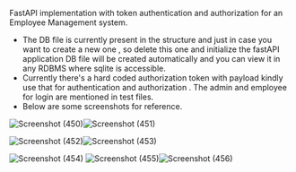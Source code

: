 
FastAPI implementation with token authentication and authorization for an Employee Management system.
- The DB file is currently present in the structure and just in case you want to create a new one , so delete this one and initialize the fastAPI application DB file will be created 
automatically and you can view it in any RDBMS where sqlite is accessible.
- Currently there's a hard coded authorization token with payload kindly use that for authentication and authorization . The admin and employee for login are mentioned in test files.
- Below are some screenshots for reference.


 ![Screenshot (450)](https://github.com/user-attachments/assets/88f33f04-cf6a-45ae-87d9-27fb9a9427cd)![Screenshot (451)](https://github.com/user-attachments/assets/dbe68d7c-798b-4bfb-bce1-52cad57f73e4)


![Screenshot (452)](https://github.com/user-attachments/assets/d84ccab4-9404-423e-b1e4-315fb975cb0d)![Screenshot (453)](https://github.com/user-attachments/assets/8f49d8ce-fbd3-4927-96f1-f47dc479897a)

![Screenshot (454)](https://github.com/user-attachments/assets/52071da8-d454-4de3-893d-33c7cceaa52e)
![Screenshot (455)](https://github.com/user-attachments/assets/1b0f679e-29b8-4450-8730-29bd2ffd23e7)![Screenshot (456)](https://github.com/user-attachments/assets/2781bbbb-50c2-45a0-a3e7-b54868a9aa2d)

